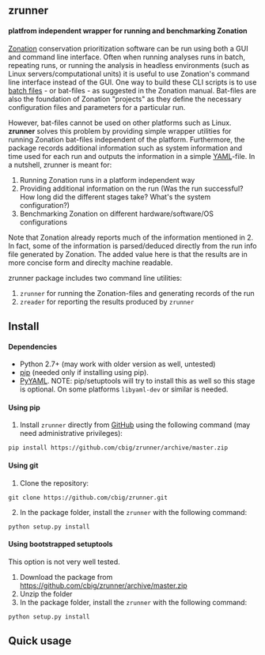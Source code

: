 ## zrunner 
#### platfrom independent wrapper for running and benchmarking Zonation

[Zonation](http://cbig.it.helsinki.fi/software/zonation/) conservation 
prioritization software can be run using both a GUI and command line interface. 
Often when running analyses runs in batch, repeating runs, or running the 
analysis in headless environments (such as Linux  servers/computational units) 
it is useful to use Zonation's command line interface instead of the GUI. One 
way to build these CLI scripts is to use 
[batch files](http://en.wikipedia.org/wiki/Batch_file) - or bat-files - as 
suggested in the Zonation manual. Bat-files are also the foundation of Zonation
"projects" as they define the necessary configuration files and parameters
for a particular run.

However, bat-files cannot be used on other platforms such as Linux. **zrunner**
solves this problem by providing simple wrapper utilities for running Zonation
bat-files independent of the platform. Furthermore, the package records 
additional information such as system information and time used for each run and
outputs the information in a simple [YAML](http://yaml.org/)-file. In a 
nutshell, zrunner is meant for:

1. Running Zonation runs in a platform independent way
2. Providing additional information on the run (Was the run successful? How long 
did the different stages take? What's the system configuration?)
3. Benchmarking Zonation on different hardware/software/OS configurations

Note that Zonation already reports much of the information mentioned in 2. In
fact, some of the information is parsed/deduced directly from the 
run info file generated by Zonation. The added value here is that the results
are in more concise form and direclty machine readable.

zrunner package includes two command line utilities:

1. `zrunner` for running the Zonation-files and generating records of the run 
1. `zreader` for reporting the results produced by `zrunner`

## Install

#### Dependencies

* Python 2.7+ (may work with older version as well, untested)
* [pip](http://www.pip-installer.org/en/latest/) (needed only if installing using pip).
* [PyYAML](http://pyyaml.org/). NOTE: pip/setuptools will try to install this as 
well so this stage is optional. On some platforms `libyaml-dev` or similar is needed.

#### Using pip

1. Install `zrunner` directly from [GitHub](https://github.com/cbig/zrunner) 
using the following command (may need administrative privileges):  

```
pip install https://github.com/cbig/zrunner/archive/master.zip
```

#### Using git

1. Clone the repository:
```
git clone https://github.com/cbig/zrunner.git
```
2. In the package folder, install the `zrunner` with the following command:

```
python setup.py install
```

#### Using bootstrapped setuptools

This option is not very well tested. 

1. Download the package from https://github.com/cbig/zrunner/archive/master.zip
2. Unzip the folder
3. In the package folder, install the `zrunner` with the following command:

```
python setup.py install
```

## Quick usage
